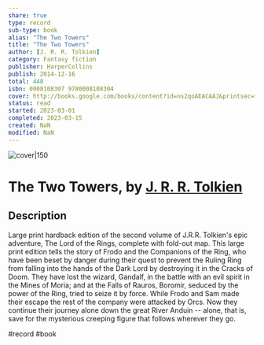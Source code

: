 ```yaml
---
share: true
type: record
sub-type: book
alias: "The Two Towers"
title: "The Two Towers"
author: [J. R. R. Tolkien]
category: Fantasy fiction
publisher: HarperCollins
publish: 2014-12-16
total: 448
isbn: 0008108307 9780008108304
cover: http://books.google.com/books/content?id=ns2qoAEACAAJ&printsec=frontcover&img=1&zoom=1&source=gbs_api
status: read
started: 2023-03-01
completed: 2023-03-15
created: NaN 
modified: NaN
---
```


![cover|150](http://books.google.com/books/content?id=ns2qoAEACAAJ&printsec=frontcover&img=1&zoom=1&source=gbs_api)

# The Two Towers, by [J. R. R. Tolkien](J.%20R.%20R.%20Tolkien.md)

## Description
Large print hardback edition of the second volume of J.R.R. Tolkien's epic adventure, The Lord of the Rings, complete with fold-out map. This large print edition tells the story of Frodo and the Companions of the Ring, who have been beset by danger during their quest to prevent the Ruling Ring from falling into the hands of the Dark Lord by destroying it in the Cracks of Doom. They have lost the wizard, Gandalf, in the battle with an evil spirit in the Mines of Moria; and at the Falls of Rauros, Boromir, seduced by the power of the Ring, tried to seize it by force. While Frodo and Sam made their escape the rest of the company were attacked by Orcs. Now they continue their journey alone down the great River Anduin -- alone, that is, save for the mysterious creeping figure that follows wherever they go.

#record #book